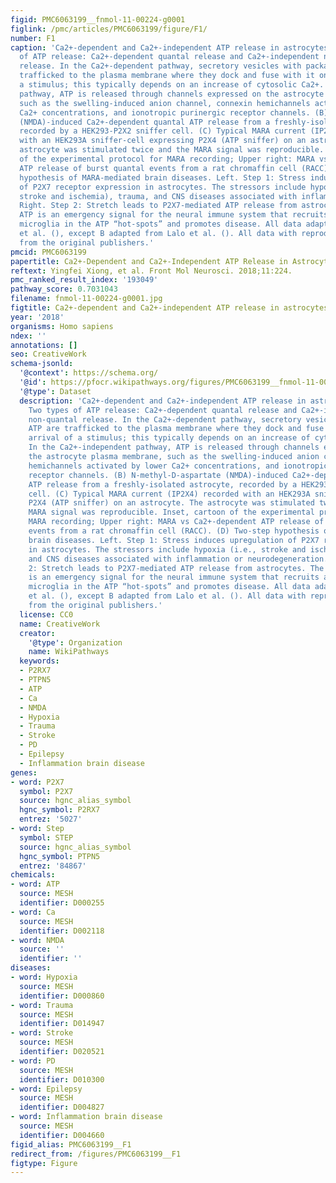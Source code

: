 ```yaml
---
figid: PMC6063199__fnmol-11-00224-g0001
figlink: /pmc/articles/PMC6063199/figure/F1/
number: F1
caption: 'Ca2+-dependent and Ca2+-independent ATP release in astrocytes. (A) Two types
  of ATP release: Ca2+-dependent quantal release and Ca2+-independent non-quantal
  release. In the Ca2+-dependent pathway, secretory vesicles with packaged ATP are
  trafficked to the plasma membrane where they dock and fuse with it on arrival of
  a stimulus; this typically depends on an increase of cytosolic Ca2+. In the Ca2+-independent
  pathway, ATP is released through channels expressed on the astrocyte plasma membrane,
  such as the swelling-induced anion channel, connexin hemichannels activated by lower
  Ca2+ concentrations, and ionotropic purinergic receptor channels. (B) N-methyl-D-aspartate
  (NMDA)-induced Ca2+-dependent quantal ATP release from a freshly-isolated astrocyte,
  recorded by a HEK293-P2X2 sniffer cell. (C) Typical MARA current (IP2X4) recorded
  with an HEK293A sniffer-cell expressing P2X4 (ATP sniffer) on an astrocyte. The
  astrocyte was stimulated twice and the MARA signal was reproducible. Inset, cartoon
  of the experimental protocol for MARA recording; Upper right: MARA vs Ca2+-dependent
  ATP release of burst quantal events from a rat chromaffin cell (RACC). (D) Two-step
  hypothesis of MARA-mediated brain diseases. Left. Step 1: Stress induces upregulation
  of P2X7 receptor expression in astrocytes. The stressors include hypoxia (i.e.,
  stroke and ischemia), trauma, and CNS diseases associated with inflammation or neurodegeneration.
  Right. Step 2: Stretch leads to P2X7-mediated ATP release from astrocytes. The abundant
  ATP is an emergency signal for the neural immune system that recruits and activates
  microglia in the ATP “hot-spots” and promotes disease. All data adapted from Xiong
  et al. (), except B adapted from Lalo et al. (). All data with reproduction permission
  from the original publishers.'
pmcid: PMC6063199
papertitle: Ca2+-Dependent and Ca2+-Independent ATP Release in Astrocytes.
reftext: Yingfei Xiong, et al. Front Mol Neurosci. 2018;11:224.
pmc_ranked_result_index: '193049'
pathway_score: 0.7031043
filename: fnmol-11-00224-g0001.jpg
figtitle: Ca2+-dependent and Ca2+-independent ATP release in astrocytes
year: '2018'
organisms: Homo sapiens
ndex: ''
annotations: []
seo: CreativeWork
schema-jsonld:
  '@context': https://schema.org/
  '@id': https://pfocr.wikipathways.org/figures/PMC6063199__fnmol-11-00224-g0001.html
  '@type': Dataset
  description: 'Ca2+-dependent and Ca2+-independent ATP release in astrocytes. (A)
    Two types of ATP release: Ca2+-dependent quantal release and Ca2+-independent
    non-quantal release. In the Ca2+-dependent pathway, secretory vesicles with packaged
    ATP are trafficked to the plasma membrane where they dock and fuse with it on
    arrival of a stimulus; this typically depends on an increase of cytosolic Ca2+.
    In the Ca2+-independent pathway, ATP is released through channels expressed on
    the astrocyte plasma membrane, such as the swelling-induced anion channel, connexin
    hemichannels activated by lower Ca2+ concentrations, and ionotropic purinergic
    receptor channels. (B) N-methyl-D-aspartate (NMDA)-induced Ca2+-dependent quantal
    ATP release from a freshly-isolated astrocyte, recorded by a HEK293-P2X2 sniffer
    cell. (C) Typical MARA current (IP2X4) recorded with an HEK293A sniffer-cell expressing
    P2X4 (ATP sniffer) on an astrocyte. The astrocyte was stimulated twice and the
    MARA signal was reproducible. Inset, cartoon of the experimental protocol for
    MARA recording; Upper right: MARA vs Ca2+-dependent ATP release of burst quantal
    events from a rat chromaffin cell (RACC). (D) Two-step hypothesis of MARA-mediated
    brain diseases. Left. Step 1: Stress induces upregulation of P2X7 receptor expression
    in astrocytes. The stressors include hypoxia (i.e., stroke and ischemia), trauma,
    and CNS diseases associated with inflammation or neurodegeneration. Right. Step
    2: Stretch leads to P2X7-mediated ATP release from astrocytes. The abundant ATP
    is an emergency signal for the neural immune system that recruits and activates
    microglia in the ATP “hot-spots” and promotes disease. All data adapted from Xiong
    et al. (), except B adapted from Lalo et al. (). All data with reproduction permission
    from the original publishers.'
  license: CC0
  name: CreativeWork
  creator:
    '@type': Organization
    name: WikiPathways
  keywords:
  - P2RX7
  - PTPN5
  - ATP
  - Ca
  - NMDA
  - Hypoxia
  - Trauma
  - Stroke
  - PD
  - Epilepsy
  - Inflammation brain disease
genes:
- word: P2X7
  symbol: P2X7
  source: hgnc_alias_symbol
  hgnc_symbol: P2RX7
  entrez: '5027'
- word: Step
  symbol: STEP
  source: hgnc_alias_symbol
  hgnc_symbol: PTPN5
  entrez: '84867'
chemicals:
- word: ATP
  source: MESH
  identifier: D000255
- word: Ca
  source: MESH
  identifier: D002118
- word: NMDA
  source: ''
  identifier: ''
diseases:
- word: Hypoxia
  source: MESH
  identifier: D000860
- word: Trauma
  source: MESH
  identifier: D014947
- word: Stroke
  source: MESH
  identifier: D020521
- word: PD
  source: MESH
  identifier: D010300
- word: Epilepsy
  source: MESH
  identifier: D004827
- word: Inflammation brain disease
  source: MESH
  identifier: D004660
figid_alias: PMC6063199__F1
redirect_from: /figures/PMC6063199__F1
figtype: Figure
---
```

